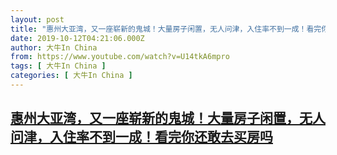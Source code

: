 ```yaml
---
layout: post
title: "惠州大亚湾，又一座崭新的鬼城！大量房子闲置，无人问津，入住率不到一成！看完你还敢去买房吗"
date: 2019-10-12T04:21:06.000Z
author: 大牛In China
from: https://www.youtube.com/watch?v=U14tkA6mpro
tags: [ 大牛In China ]
categories: [ 大牛In China ]
---
```

<!--1570854066000-->
[惠州大亚湾，又一座崭新的鬼城！大量房子闲置，无人问津，入住率不到一成！看完你还敢去买房吗](https://www.youtube.com/watch?v=U14tkA6mpro)
------

<div>

</div>

